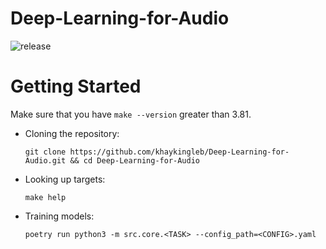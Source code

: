 # Deep-Learning-for-Audio

![release][release]

# Getting Started

Make sure that you have `make --version` greater than 3.81.

* Cloning the repository:
  ```shell
  git clone https://github.com/khaykingleb/Deep-Learning-for-Audio.git && cd Deep-Learning-for-Audio
  ```

* Looking up targets:
  ```shell
  make help
  ```

* Training models:
  ```shell
  poetry run python3 -m src.core.<TASK> --config_path=<CONFIG>.yaml
  ```


[release]: https://github.com/khaykingleb/Deep-Learning-for-Audio/actions/workflows/release.yaml/badge.svg
